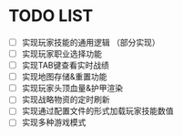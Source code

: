 
# TODO LIST
* [ ] 实现玩家技能的通用逻辑 （部分实现）
* [ ] 实现玩家职业选择功能
* [ ] 实现TAB键查看实时战绩
* [ ] 实现地图存储&重置功能
* [ ] 实现玩家头顶血量&护甲渲染
* [ ] 实现战略物资的定时刷新
* [ ] 实现通过配置文件的形式加载玩家技能数值
* [ ] 实现多种游戏模式
